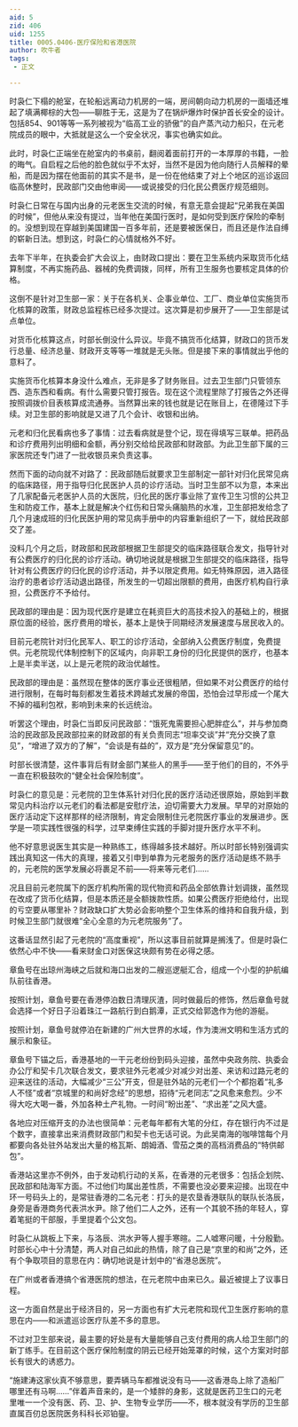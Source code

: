```yaml
---
aid: 5
zid: 406
uid: 1255
title: 0005.0406-医疗保险和省港医院
author: 吹牛者
tags: 
 - 正文

---
```




  时袅仁下榻的舱室，在轮船远离动力机房的一端，房间朝向动力机房的一面墙还堆起了填满椰棕的大包——聊胜于无，这是为了在锅炉爆炸时保护首长安全的设计。包括854、901等等一系列被视为“临高工业的骄傲”的自产蒸汽动力船只，在元老院成员的眼中，大抵就是这么一个安全状况，事实也确实如此。

  此时，时袅仁正端坐在舱室内的书桌前，翻阅着面前打开的一本厚厚的书籍，一脸的晦气。自启程之后他的脸色就似乎不太好，当然不是因为他向随行人员解释的晕船，而是因为摆在他面前的其实不是书，是一份在他结束了对上个地区的巡诊返回临高休整时，民政部门交由他审阅——或说接受的归化民公费医疗规范细则。

  时袅仁日常在与国内出身的元老医生交流的时候，有意无意会提起“兄弟我在美国的时候”，但他从来没有提过，当年他在美国行医时，是如何受到医疗保险的牵制的。没想到现在穿越到美国建国一百多年前，还是要被医保日，而且还是作法自缚的崭新日法。想到这，时袅仁的心情就格外不好。

  去年下半年，在执委会扩大会议上，由财政口提出：要在卫生系统内采取货币化结算制度，不再实施药品、器械的免费调拨，同样，所有卫生服务也要核定具体的价格。

  这倒不是针对卫生部一家：关于在各机关、企事业单位、工厂、商业单位实施货币化核算的政策，财政总监程栋已经多次提过。这次算是初步展开了——卫生部是试点单位。

  对货币化核算这点，时部长倒没什么异议。毕竟不搞货币化结算，财政口的货币发行总量、经济总量、财政开支等等一堆就是无头账。但是接下来的事情就出乎他的意料了。

  实施货币化核算本身没什么难点，无非是多了财务账目。过去卫生部门只管领东西、造东西和看病。有什么需要只管打报告。现在这个流程里除了打报告之外还得按照调拨价目表核算成流通券。当然算出来的钱也就是记在账目上，在德隆过下手续。对卫生部的影响就是又进了几个会计、收银和出纳。

  元老和归化民看病也多了事情：过去看病就是登个记，现在得填写三联单。把药品和诊疗费用列出明细和金额，再分别交给给民政部和财政部。为此卫生部下属的三家医院还专门进了一批收银员来负责这事。

  然而下面的动向就不对路了：民政部随后就要求卫生部制定一部针对归化民常见病的临床路径，用于指导归化民医护人员的诊疗活动。当时卫生部不以为意，本来出了几家配备元老医护人员的大医院，归化民的医疗事业除了宣传卫生习惯的公共卫生和防疫工作，基本上就是解决个红伤和日常头痛脑热的水准，卫生部把发给念了几个月速成班的归化民医护用的常见病手册中的内容重新组织了一下，就给民政部交了差。

  没料几个月之后，财政部和民政部根据卫生部提交的临床路径联合发文，指导针对有公费医疗的归化民的诊疗活动。确切地说就是根据卫生部提交的临床路径，指导针对有公费医疗的归化民的诊疗活动，并予以限定费用。如无特殊原因，进入路径治疗的患者诊疗活动退出路径，所发生的一切超出限额的费用，由医疗机构自行承担，公费医疗不予给付。

  民政部的理由是：因为现代医疗是建立在耗资巨大的高技术投入的基础上的，根据原位面的经验，医疗费用的增长，基本上是快于同期经济发展速度与居民收入的。

  目前元老院针对归化民军人、职工的诊疗活动，全部纳入公费医疗制度，免费提供。元老院现代体制控制下的区域内，向非职工身份的归化民提供的医疗，也基本上是半卖半送，以上是元老院的政治优越性。

  民政部的理由是：虽然现在整体的医疗事业还很粗陋，但如果不对公费医疗的给付进行限制，在每时每刻都发生着技术跨越式发展的帝国，恐怕会过早形成一个尾大不掉的福利包袱，影响到未来的长远统治。

  听罢这个理由，时袅仁当即反问民政部：“饿死鬼需要担心肥胖症么”，并与参加商洽的民政部及民政部拉来的财政部的有关负责同志“坦率交谈”并“充分交换了意见”，“增进了双方的了解”，“会谈是有益的”，双方是“充分保留意见”的。

  时部长很清楚，这件事背后有财金部门某些人的黑手——至于他们的目的，不外乎一直在积极鼓吹的“健全社会保险制度”。

  时袅仁的意见是：元老院的卫生体系针对归化民的医疗活动还很原始，原始到半数常见内科治疗以元老们的看法都是安慰疗法，迫切需要大力发展。早早的对原始的医疗活动定下这样那样的经济限制，肯定会限制住元老院医疗事业的发展进步。医学是一项实践性很强的科学，过早束缚住实践的手脚对提升医疗水平不利。

  他不好意思说医生其实是一种熟练工，练得越多技术越好。所以时部长特别强调实践出真知这一伟大的真理，接着又引申到单靠为元老服务的医疗活动是练不熟手的，元老院的医学发展必将裹足不前——将来等元老们……

  况且目前元老院属下的医疗机构所需的现代物资和药品全部依靠计划调拨，虽然现在改成了货币化结算，但是本质还是全额拨款性质。如果公费医疗拒绝给付，出现的亏空要从哪里补？财政缺口扩大势必会影响整个卫生体系的维持和自我升级，到时候卫生部门就很难“全心全意的为元老院服务”了。

  这番话显然引起了元老院的“高度重视”，所以这事目前就算是搁浅了。但是时袅仁依然心中不快——看来财金口对医保这块颇有势在必得之感。

  章鱼号在出琼州海峡之后就和海口出发的二艘巡逻艇汇合，组成一个小型的护航编队前往香港。

  按照计划，章鱼号要在香港停泊数日清理灰渣，同时做最后的修饰，然后章鱼号就会选择一个好日子沿着珠江一路航行到白鹅潭，正式交给郭逸作为他的游艇。

  按照计划，章鱼号就停泊在新建的广州大世界的水域，作为澳洲文明和生活方式的展示和象征。

  章鱼号下锚之后，香港基地的一干元老纷纷到码头迎接，虽然中央政务院、执委会办公厅和契卡几次联合发文，要求驻外元老减少对减少对出差、来访和过路元老的迎来送往的活动，大幅减少“三公”开支，但是驻外站的元老们一个个都抱着“礼多人不怪”或者“京城里的和尚好念经”的思想，招待“元老同志”之风愈来愈烈。少不得大吃大喝一番，外加各种土产礼物。一时间“盼出差”、“求出差”之风大盛。

  各地应对压缩开支的办法也很简单：元老每年都有大笔的分红，存在银行内不过是个数字，直接拿出来消费财政部门和契卡也无话可说。为此吴南海的咖啡馆每个月都要向各处驻外站发出大量的格瓦斯、朗姆酒、雪茄之类的高档消费品的“特供邮包”。

  香港站这里亦不例外，由于发动机行动的关系，在香港的元老很多：包括企划院、民政部和陆海军方面。不过他们均属出差性质，不需要也没必要来迎接。出现在中环一号码头上的，是常驻香港的二名元老：打头的是农垦香港联队的联队长洛辰，身旁是香港商务代表洪水尹。除了他们二人之外，还有一个其貌不扬的年轻人，穿着笔挺的干部服，手里提着个公文包。

  时袅仁从跳板上下来，与洛辰、洪水尹等人握手寒暄。二人嘘寒问暖，十分殷勤。时部长心中十分清楚，两人对自己如此的热情，除了自己是“京里的和尚”之外，还有个争取项目的意思在内：确切地说是计划中的“省港总医院”。

  在广州或者香港搞个省港医院的想法，在元老院中由来已久。最近被提上了议事日程。

  这一方面自然是出于经济目的，另一方面也有扩大元老院和现代卫生医疗影响的意思在内——和派遣巡诊医疗队差不多的意思。

  不过对卫生部来说，最主要的好处是有大量能够自己支付费用的病人给卫生部门的新丁练手。在目前这个医疗保险制度的阴云已经开始笼罩的时候，这个方案对时部长有很大的诱惑力。

  “施建涛这家伙真不够意思，要弄辆马车都推说没有马——这香港岛上除了造船厂哪里还有马啊……”伴着声音来的，是一个矮胖的身影，这就是医药卫生口的元老里唯一一个没有医、药、卫、护、生物专业学历——不，根本就没有学历的卫生部直属百仞总医院医务科科长邓铂鋆。


